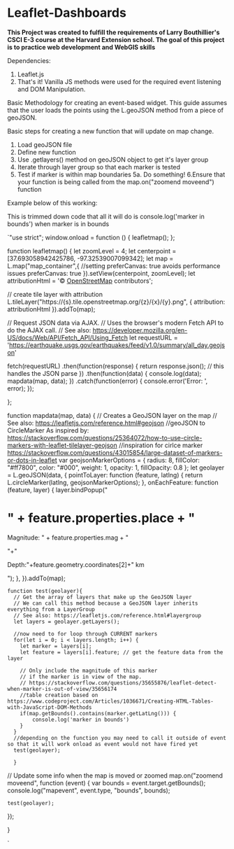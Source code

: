 # Leaflet-Dashboards

**This Project was created to fulfill the requirements of Larry Bouthillier's CSCI E-3 course at the Harvard Extension school. The goal of this project is to practice web development and WebGIS skills**


Dependencies:
1. Leaflet.js
2. That's it! Vanilla JS methods were used for the required event listening and DOM Manipulation.


Basic Methodology for creating an event-based widget. This guide assumes that the user loads the points using the L.geoJSON method from a piece of geoJSON.



Basic steps for creating a new function that will update on map change.
1. Load geoJSON file
2. Define new function 
3. Use .getlayers() method on geoJSON object to get it's layer group
4. Iterate through layer group so that each marker is tested 
5. Test if marker is within map boundaries
5a. Do something!
6.Ensure that your function is being called from the map.on("zoomend moveend") function


Example below of this working:

This is trimmed down code that all it will do is console.log('marker in bounds') when marker is in bounds


`"use strict";
window.onload = function () {
  leafletmap();
};

function leafletmap() {
  let zoomLevel = 4;
  let centerpoint = [37.693058942425786, -97.32539007099342];
  let map = L.map("map_container",{
      //setting preferCanvas: true avoids performance issues 
    preferCanvas: true
  }).setView(centerpoint, zoomLevel);
  let attributionHtml = '&copy; <a href="https://www.openstreetmap.org/copyright">OpenStreetMap</a> contributors';

  // create tile layer with attribution
  L.tileLayer("https://{s}.tile.openstreetmap.org/{z}/{x}/{y}.png", { attribution: attributionHtml }).addTo(map);

  // Request JSON data via AJAX.
  // Uses the browser's modern Fetch API to do the AJAX call.
  // See also: https://developer.mozilla.org/en-US/docs/Web/API/Fetch_API/Using_Fetch
  let requestURL = 'https://earthquake.usgs.gov/earthquakes/feed/v1.0/summary/all_day.geojson'


  fetch(requestURL)
    .then(function(response) {
      return response.json(); // this handles the JSON parse
    })
    .then(function(data) {
      console.log(data);
      mapdata(map, data);
    })
    .catch(function(error) {
      console.error('Error: ', error);
    });

};

function mapdata(map, data) {
  // Creates a GeoJSON layer on the map
  // See also: https://leafletjs.com/reference.html#geojson
  //geoJSON to CircleMarker As inspired by: https://stackoverflow.com/questions/25364072/how-to-use-circle-markers-with-leaflet-tilelayer-geojson
  //inspiration for cirlce marker https://stackoverflow.com/questions/43015854/large-dataset-of-markers-or-dots-in-leaflet
  var geojsonMarkerOptions = {
    radius: 8,
    fillColor: "#ff7800",
    color: "#000",
    weight: 1,
    opacity: 1,
    fillOpacity: 0.8
};
  let geolayer = L.geoJSON(data, {
    pointToLayer: function (feature, latlng) {
      return L.circleMarker(latlng, geojsonMarkerOptions);
  },
    onEachFeature: function (feature, layer) {
      layer.bindPopup("<h1>" + feature.properties.place + "</h1><p>Magnitude: " + feature.properties.mag + "</p>"+"<p>Depth:"+feature.geometry.coordinates[2]+" km</p>");
    },
  }).addTo(map);


    function test(geolayer){
      // Get the array of layers that make up the GeoJSON layer
      // We can call this method because a GeoJSON layer inherits everything from a LayerGroup
      // See also: https://leafletjs.com/reference.html#layergroup
      let layers = geolayer.getLayers();
     
      //now need to for loop through CURRENT markers
      for(let i = 0; i < layers.length; i++) {
        let marker = layers[i];
        let feature = layers[i].feature; // get the feature data from the layer
    
        // Only include the magnitude of this marker 
        // if the marker is in view of the map.
        // https://stackoverflow.com/questions/35655876/leaflet-detect-when-marker-is-out-of-view/35656174
        //table creation based on https://www.codeproject.com/Articles/1036671/Creating-HTML-Tables-with-JavaScript-DOM-Methods
        if(map.getBounds().contains(marker.getLatLng())) {
            console.log('marker in bounds')
        }
      }
      //depending on the function you may need to call it outside of event so that it will work onload as event would not have fired yet
      test(geolayer);

      }
  // Update some info when the map is moved or zoomed
  map.on("zoomend moveend", function (event) {
    var bounds = event.target.getBounds();
    console.log("mapevent", event.type, "bounds", bounds);

    test(geolayer);
    
   
  });



}



`
